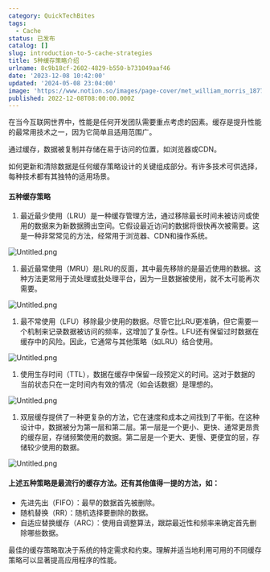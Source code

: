 ```yaml
---
category: QuickTechBites
tags:
  - Cache
status: 已发布
catalog: []
slug: introduction-to-5-cache-strategies
title: 5种缓存策略介绍
urlname: 8c9b18cf-2602-4829-b550-b731049aaf46
date: '2023-12-08 10:42:00'
updated: '2024-05-08 23:04:00'
image: 'https://www.notion.so/images/page-cover/met_william_morris_1877_willow.jpg'
published: 2022-12-08T08:00:00.000Z
---
```


在当今互联网世界中，性能是任何开发团队需要重点考虑的因素。缓存是提升性能的最常用技术之一，因为它简单且适用范围广。


通过缓存，数据被复制并存储在易于访问的位置，如浏览器或CDN。


如何更新和清除数据是任何缓存策略设计的关键组成部分。有许多技术可供选择，每种技术都有其独特的适用场景。


#### 五种缓存策略

1. 最近最少使用（LRU）是一种缓存管理方法，通过移除最长时间未被访问或使用的数据来为新数据腾出空间。它假设最近访问的数据将很快再次被需要。这是一种非常常见的方法，经常用于浏览器、CDN和操作系统。

![Untitled.png](https://prod-files-secure.s3.us-west-2.amazonaws.com/5d24fe63-e567-4804-86f9-9fdc62e13082/74494354-3dc7-4fc2-be3e-7e15913b3f24/Untitled.png?X-Amz-Algorithm=AWS4-HMAC-SHA256&X-Amz-Content-Sha256=UNSIGNED-PAYLOAD&X-Amz-Credential=ASIAZI2LB466RJ3OC3UY%2F20250224%2Fus-west-2%2Fs3%2Faws4_request&X-Amz-Date=20250224T213348Z&X-Amz-Expires=3600&X-Amz-Security-Token=IQoJb3JpZ2luX2VjEP7%2F%2F%2F%2F%2F%2F%2F%2F%2F%2FwEaCXVzLXdlc3QtMiJGMEQCIE2stA1ma1DaoFR2zpQN9dfqiQ8wSbeDHKdfMvGRycQ9AiBWVcyHChpPru6Ol7DxT6EFeVhxawVmojkmtFchxR1Q2ir%2FAwg3EAAaDDYzNzQyMzE4MzgwNSIMysGpJAinwXxdrPiCKtwDsxBIyzY4UlNPRT82%2BoLBWZudCXVX1N8yWRCk2BiU9rwdyKjYeRl142brJLVrP1A2grgKSNnx8naNInFikkZy%2BNRgoV4Xg%2BIw0gq3TOVWNJnF0HLErRxzPZ5fTFUY6JzRwNea2kaaus3mreW3tDpAhJzY4SewOgrd37uA4by1PiQ5Nh4HElIvf2bKsFHL%2FMXP%2BFs%2B858oiVz12E6ftlUXiv63JvNS2TUL1yg5YUA7E%2FoIn5KRIlTeOWJr2QvR5VShNjkD51bfAh%2FrgkqFWQNB8iC%2BpobTvHAJKQwzeW8gFWq9LC0%2FTyyj%2BjphjjYaDk%2FVRf8nn48C9KqOhLfl5ZBUix3hNRtFkvQ%2FE3pOAESTqPmEIWU%2Blf%2F5xdGIgeJpBMaV6XWTNUn%2BbunC%2BY02Da105l3tfFghHYUdKvbYVh43qPSSAeOb4EPZkQkn3xbH1%2FRM%2B9%2FhLimF4EvB%2FN2tSvrwtFqGjauQwzCJc%2FppQuu1HlPxLLlnNdJb0GsKeWjjpUqaNEXpkOwpRj8tCpFzNAogjytGF%2FDfBJso4pJsZA5y77mVkf0YaZ0%2Fv%2B8EHyDPjzKeEzwoNC7aOl9v3jPGGf7D8DhsGBV04rNAzTbGUPjuDvxAGXJhgIr2rbWQEKkw58jzvQY6pgGSNOHDbvrNBr%2BuFOYSXRMyhHyc8OCawu%2F7LHdJIVdQ3A6YoWICfKvL2HPSj2QK1WcQpkwaoIHUqlR96i0Y9iEdir1JT81aYFbSlgKvBeG32vrV306sKMYEA8GJgaS4MKbwjWMCBIgtusEiEOGmTS0eFXrTpc56vCCa45SPKFVbpNUZVUB3CYwjwFelQLZa6kws9%2F1w4Xx%2BDpT5INfm9%2FiLFyZRO68J&X-Amz-Signature=f1fef7f2f7f2e0323e39aadabf046ce2997ada34c951d6df0eb410da09b09ff8&X-Amz-SignedHeaders=host&x-id=GetObject)

1. 最近最常使用（MRU）是LRU的反面，其中最先移除的是最近使用的数据。这种方法更常用于流处理或批处理平台，因为一旦数据被使用，就不太可能再次需要。

![Untitled.png](https://prod-files-secure.s3.us-west-2.amazonaws.com/5d24fe63-e567-4804-86f9-9fdc62e13082/9394e615-e149-4cd8-9a1b-e3c39cda8184/Untitled.png?X-Amz-Algorithm=AWS4-HMAC-SHA256&X-Amz-Content-Sha256=UNSIGNED-PAYLOAD&X-Amz-Credential=ASIAZI2LB466RJ3OC3UY%2F20250224%2Fus-west-2%2Fs3%2Faws4_request&X-Amz-Date=20250224T213348Z&X-Amz-Expires=3600&X-Amz-Security-Token=IQoJb3JpZ2luX2VjEP7%2F%2F%2F%2F%2F%2F%2F%2F%2F%2FwEaCXVzLXdlc3QtMiJGMEQCIE2stA1ma1DaoFR2zpQN9dfqiQ8wSbeDHKdfMvGRycQ9AiBWVcyHChpPru6Ol7DxT6EFeVhxawVmojkmtFchxR1Q2ir%2FAwg3EAAaDDYzNzQyMzE4MzgwNSIMysGpJAinwXxdrPiCKtwDsxBIyzY4UlNPRT82%2BoLBWZudCXVX1N8yWRCk2BiU9rwdyKjYeRl142brJLVrP1A2grgKSNnx8naNInFikkZy%2BNRgoV4Xg%2BIw0gq3TOVWNJnF0HLErRxzPZ5fTFUY6JzRwNea2kaaus3mreW3tDpAhJzY4SewOgrd37uA4by1PiQ5Nh4HElIvf2bKsFHL%2FMXP%2BFs%2B858oiVz12E6ftlUXiv63JvNS2TUL1yg5YUA7E%2FoIn5KRIlTeOWJr2QvR5VShNjkD51bfAh%2FrgkqFWQNB8iC%2BpobTvHAJKQwzeW8gFWq9LC0%2FTyyj%2BjphjjYaDk%2FVRf8nn48C9KqOhLfl5ZBUix3hNRtFkvQ%2FE3pOAESTqPmEIWU%2Blf%2F5xdGIgeJpBMaV6XWTNUn%2BbunC%2BY02Da105l3tfFghHYUdKvbYVh43qPSSAeOb4EPZkQkn3xbH1%2FRM%2B9%2FhLimF4EvB%2FN2tSvrwtFqGjauQwzCJc%2FppQuu1HlPxLLlnNdJb0GsKeWjjpUqaNEXpkOwpRj8tCpFzNAogjytGF%2FDfBJso4pJsZA5y77mVkf0YaZ0%2Fv%2B8EHyDPjzKeEzwoNC7aOl9v3jPGGf7D8DhsGBV04rNAzTbGUPjuDvxAGXJhgIr2rbWQEKkw58jzvQY6pgGSNOHDbvrNBr%2BuFOYSXRMyhHyc8OCawu%2F7LHdJIVdQ3A6YoWICfKvL2HPSj2QK1WcQpkwaoIHUqlR96i0Y9iEdir1JT81aYFbSlgKvBeG32vrV306sKMYEA8GJgaS4MKbwjWMCBIgtusEiEOGmTS0eFXrTpc56vCCa45SPKFVbpNUZVUB3CYwjwFelQLZa6kws9%2F1w4Xx%2BDpT5INfm9%2FiLFyZRO68J&X-Amz-Signature=eab3a98b9d426665ed6c68290bff4384e854ed76c195ebffe0ee83acdcd0e610&X-Amz-SignedHeaders=host&x-id=GetObject)

1. 最不常使用（LFU）移除最少使用的数据。尽管它比LRU更准确，但它需要一个机制来记录数据被访问的频率，这增加了复杂性。LFU还有保留过时数据在缓存中的风险。因此，它通常与其他策略（如LRU）结合使用。

![Untitled.png](https://prod-files-secure.s3.us-west-2.amazonaws.com/5d24fe63-e567-4804-86f9-9fdc62e13082/ff489bb8-941e-4617-b208-e17020ed7ada/Untitled.png?X-Amz-Algorithm=AWS4-HMAC-SHA256&X-Amz-Content-Sha256=UNSIGNED-PAYLOAD&X-Amz-Credential=ASIAZI2LB466RJ3OC3UY%2F20250224%2Fus-west-2%2Fs3%2Faws4_request&X-Amz-Date=20250224T213348Z&X-Amz-Expires=3600&X-Amz-Security-Token=IQoJb3JpZ2luX2VjEP7%2F%2F%2F%2F%2F%2F%2F%2F%2F%2FwEaCXVzLXdlc3QtMiJGMEQCIE2stA1ma1DaoFR2zpQN9dfqiQ8wSbeDHKdfMvGRycQ9AiBWVcyHChpPru6Ol7DxT6EFeVhxawVmojkmtFchxR1Q2ir%2FAwg3EAAaDDYzNzQyMzE4MzgwNSIMysGpJAinwXxdrPiCKtwDsxBIyzY4UlNPRT82%2BoLBWZudCXVX1N8yWRCk2BiU9rwdyKjYeRl142brJLVrP1A2grgKSNnx8naNInFikkZy%2BNRgoV4Xg%2BIw0gq3TOVWNJnF0HLErRxzPZ5fTFUY6JzRwNea2kaaus3mreW3tDpAhJzY4SewOgrd37uA4by1PiQ5Nh4HElIvf2bKsFHL%2FMXP%2BFs%2B858oiVz12E6ftlUXiv63JvNS2TUL1yg5YUA7E%2FoIn5KRIlTeOWJr2QvR5VShNjkD51bfAh%2FrgkqFWQNB8iC%2BpobTvHAJKQwzeW8gFWq9LC0%2FTyyj%2BjphjjYaDk%2FVRf8nn48C9KqOhLfl5ZBUix3hNRtFkvQ%2FE3pOAESTqPmEIWU%2Blf%2F5xdGIgeJpBMaV6XWTNUn%2BbunC%2BY02Da105l3tfFghHYUdKvbYVh43qPSSAeOb4EPZkQkn3xbH1%2FRM%2B9%2FhLimF4EvB%2FN2tSvrwtFqGjauQwzCJc%2FppQuu1HlPxLLlnNdJb0GsKeWjjpUqaNEXpkOwpRj8tCpFzNAogjytGF%2FDfBJso4pJsZA5y77mVkf0YaZ0%2Fv%2B8EHyDPjzKeEzwoNC7aOl9v3jPGGf7D8DhsGBV04rNAzTbGUPjuDvxAGXJhgIr2rbWQEKkw58jzvQY6pgGSNOHDbvrNBr%2BuFOYSXRMyhHyc8OCawu%2F7LHdJIVdQ3A6YoWICfKvL2HPSj2QK1WcQpkwaoIHUqlR96i0Y9iEdir1JT81aYFbSlgKvBeG32vrV306sKMYEA8GJgaS4MKbwjWMCBIgtusEiEOGmTS0eFXrTpc56vCCa45SPKFVbpNUZVUB3CYwjwFelQLZa6kws9%2F1w4Xx%2BDpT5INfm9%2FiLFyZRO68J&X-Amz-Signature=4bd16642e295a476dc1d3d2fb4b53b2c5e42b0735e553544801642af260a348b&X-Amz-SignedHeaders=host&x-id=GetObject)

1. 使用生存时间（TTL），数据在缓存中保留一段预定义的时间。这对于数据的当前状态只在一定时间内有效的情况（如会话数据）是理想的。

![Untitled.png](https://prod-files-secure.s3.us-west-2.amazonaws.com/5d24fe63-e567-4804-86f9-9fdc62e13082/480ed8d3-f3c7-4a40-a9c6-4ca2e915c139/Untitled.png?X-Amz-Algorithm=AWS4-HMAC-SHA256&X-Amz-Content-Sha256=UNSIGNED-PAYLOAD&X-Amz-Credential=ASIAZI2LB466RJ3OC3UY%2F20250224%2Fus-west-2%2Fs3%2Faws4_request&X-Amz-Date=20250224T213348Z&X-Amz-Expires=3600&X-Amz-Security-Token=IQoJb3JpZ2luX2VjEP7%2F%2F%2F%2F%2F%2F%2F%2F%2F%2FwEaCXVzLXdlc3QtMiJGMEQCIE2stA1ma1DaoFR2zpQN9dfqiQ8wSbeDHKdfMvGRycQ9AiBWVcyHChpPru6Ol7DxT6EFeVhxawVmojkmtFchxR1Q2ir%2FAwg3EAAaDDYzNzQyMzE4MzgwNSIMysGpJAinwXxdrPiCKtwDsxBIyzY4UlNPRT82%2BoLBWZudCXVX1N8yWRCk2BiU9rwdyKjYeRl142brJLVrP1A2grgKSNnx8naNInFikkZy%2BNRgoV4Xg%2BIw0gq3TOVWNJnF0HLErRxzPZ5fTFUY6JzRwNea2kaaus3mreW3tDpAhJzY4SewOgrd37uA4by1PiQ5Nh4HElIvf2bKsFHL%2FMXP%2BFs%2B858oiVz12E6ftlUXiv63JvNS2TUL1yg5YUA7E%2FoIn5KRIlTeOWJr2QvR5VShNjkD51bfAh%2FrgkqFWQNB8iC%2BpobTvHAJKQwzeW8gFWq9LC0%2FTyyj%2BjphjjYaDk%2FVRf8nn48C9KqOhLfl5ZBUix3hNRtFkvQ%2FE3pOAESTqPmEIWU%2Blf%2F5xdGIgeJpBMaV6XWTNUn%2BbunC%2BY02Da105l3tfFghHYUdKvbYVh43qPSSAeOb4EPZkQkn3xbH1%2FRM%2B9%2FhLimF4EvB%2FN2tSvrwtFqGjauQwzCJc%2FppQuu1HlPxLLlnNdJb0GsKeWjjpUqaNEXpkOwpRj8tCpFzNAogjytGF%2FDfBJso4pJsZA5y77mVkf0YaZ0%2Fv%2B8EHyDPjzKeEzwoNC7aOl9v3jPGGf7D8DhsGBV04rNAzTbGUPjuDvxAGXJhgIr2rbWQEKkw58jzvQY6pgGSNOHDbvrNBr%2BuFOYSXRMyhHyc8OCawu%2F7LHdJIVdQ3A6YoWICfKvL2HPSj2QK1WcQpkwaoIHUqlR96i0Y9iEdir1JT81aYFbSlgKvBeG32vrV306sKMYEA8GJgaS4MKbwjWMCBIgtusEiEOGmTS0eFXrTpc56vCCa45SPKFVbpNUZVUB3CYwjwFelQLZa6kws9%2F1w4Xx%2BDpT5INfm9%2FiLFyZRO68J&X-Amz-Signature=5ac489bc7bc028590373c31427cefc626a07e7c9e10af1ff3e47b592bcfedfcd&X-Amz-SignedHeaders=host&x-id=GetObject)

1. 双层缓存提供了一种更复杂的方法，它在速度和成本之间找到了平衡。在这种设计中，数据被分为第一层和第二层。第一层是一个更小、更快、通常更昂贵的缓存层，存储频繁使用的数据。第二层是一个更大、更慢、更便宜的层，存储较少使用的数据。

![Untitled.png](https://prod-files-secure.s3.us-west-2.amazonaws.com/5d24fe63-e567-4804-86f9-9fdc62e13082/35e68090-275d-4707-9e9a-ce86f000e9eb/Untitled.png?X-Amz-Algorithm=AWS4-HMAC-SHA256&X-Amz-Content-Sha256=UNSIGNED-PAYLOAD&X-Amz-Credential=ASIAZI2LB466RJ3OC3UY%2F20250224%2Fus-west-2%2Fs3%2Faws4_request&X-Amz-Date=20250224T213348Z&X-Amz-Expires=3600&X-Amz-Security-Token=IQoJb3JpZ2luX2VjEP7%2F%2F%2F%2F%2F%2F%2F%2F%2F%2FwEaCXVzLXdlc3QtMiJGMEQCIE2stA1ma1DaoFR2zpQN9dfqiQ8wSbeDHKdfMvGRycQ9AiBWVcyHChpPru6Ol7DxT6EFeVhxawVmojkmtFchxR1Q2ir%2FAwg3EAAaDDYzNzQyMzE4MzgwNSIMysGpJAinwXxdrPiCKtwDsxBIyzY4UlNPRT82%2BoLBWZudCXVX1N8yWRCk2BiU9rwdyKjYeRl142brJLVrP1A2grgKSNnx8naNInFikkZy%2BNRgoV4Xg%2BIw0gq3TOVWNJnF0HLErRxzPZ5fTFUY6JzRwNea2kaaus3mreW3tDpAhJzY4SewOgrd37uA4by1PiQ5Nh4HElIvf2bKsFHL%2FMXP%2BFs%2B858oiVz12E6ftlUXiv63JvNS2TUL1yg5YUA7E%2FoIn5KRIlTeOWJr2QvR5VShNjkD51bfAh%2FrgkqFWQNB8iC%2BpobTvHAJKQwzeW8gFWq9LC0%2FTyyj%2BjphjjYaDk%2FVRf8nn48C9KqOhLfl5ZBUix3hNRtFkvQ%2FE3pOAESTqPmEIWU%2Blf%2F5xdGIgeJpBMaV6XWTNUn%2BbunC%2BY02Da105l3tfFghHYUdKvbYVh43qPSSAeOb4EPZkQkn3xbH1%2FRM%2B9%2FhLimF4EvB%2FN2tSvrwtFqGjauQwzCJc%2FppQuu1HlPxLLlnNdJb0GsKeWjjpUqaNEXpkOwpRj8tCpFzNAogjytGF%2FDfBJso4pJsZA5y77mVkf0YaZ0%2Fv%2B8EHyDPjzKeEzwoNC7aOl9v3jPGGf7D8DhsGBV04rNAzTbGUPjuDvxAGXJhgIr2rbWQEKkw58jzvQY6pgGSNOHDbvrNBr%2BuFOYSXRMyhHyc8OCawu%2F7LHdJIVdQ3A6YoWICfKvL2HPSj2QK1WcQpkwaoIHUqlR96i0Y9iEdir1JT81aYFbSlgKvBeG32vrV306sKMYEA8GJgaS4MKbwjWMCBIgtusEiEOGmTS0eFXrTpc56vCCa45SPKFVbpNUZVUB3CYwjwFelQLZa6kws9%2F1w4Xx%2BDpT5INfm9%2FiLFyZRO68J&X-Amz-Signature=44783c4439409ba05befb9e1283863fb689452ad45bb306ec7b7b25b32e2946a&X-Amz-SignedHeaders=host&x-id=GetObject)


#### 上述五种策略是最流行的缓存方法。还有其他值得一提的方法，如：

- 先进先出（FIFO）：最早的数据首先被删除。
- 随机替换（RR）：随机选择要删除的数据。
- 自适应替换缓存（ARC）：使用自调整算法，跟踪最近性和频率来确定首先删除哪些数据。

最佳的缓存策略取决于系统的特定需求和约束。理解并适当地利用可用的不同缓存策略可以显著提高应用程序的性能。


